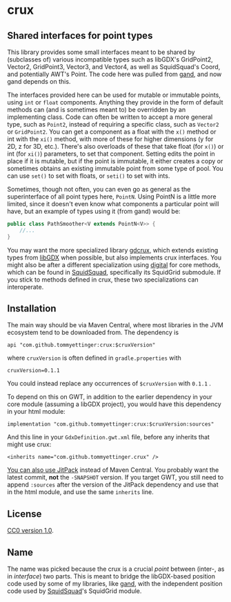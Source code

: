 # crux
## Shared interfaces for point types

This library provides some small interfaces meant to be shared by (subclasses of)
various incompatible types such as libGDX's GridPoint2, Vector2, GridPoint3,
Vector3, and Vector4, as well as SquidSquad's Coord, and potentially AWT's Point.
The code here was pulled from [gand](https://github.com/tommyettinger/gand), and
now gand depends on this.

The interfaces provided here can be used for mutable or immutable points, using
`int` or `float` components. Anything they provide in the form of default methods
can (and is sometimes meant to) be overridden by an implementing class. Code can
often be written to accept a more general type, such as `Point2`, instead of
requiring a specific class, such as `Vector2` or `GridPoint2`. You can get a
component as a float with the `x()` method or int with the `xi()` method, with
more of these for higher dimensions (y for 2D, z for 3D, etc.). There's also
overloads of these that take float (for `x()`) or int (for `xi()`) parameters, to
set that component. Setting edits the point in place if it is mutable, but if the
point is immutable, it either creates a copy or sometimes obtains an existing
immutable point from some type of pool. You can use `set()` to set with floats, or
`seti()` to set with ints.

Sometimes, though not often, you can even go as general as the superinterface of
all point types here, `PointN`. Using PointN is a little more limited, since it
doesn't even know what components a particular point will have, but an example
of types using it (from gand) would be:

```java
public class PathSmoother<V extends PointN<V>> {
    //...
}
```

You may want the more specialized library [gdcrux](https://github.com/tommyettinger/gdcrux), which extends existing
types from [libGDX](https://libgdx.com) when possible, but also implements crux interfaces. You might also be after a
different specialization using [digital](https://github.com/tommyettinger/digital) for core methods, which can be found
in [SquidSquad](https://github.com/yellowstonegames/SquidSquad), specifically its SquidGrid submodule. If you stick to
methods defined in crux, these two specializations can interoperate.

## Installation

The main way should be via Maven Central, where most libraries in the JVM ecosystem
tend to be downloaded from. The dependency is

```
api "com.github.tommyettinger:crux:$cruxVersion"
```
where `cruxVersion` is often defined in `gradle.properties` with

```
cruxVersion=0.1.1
```

You could instead replace any occurrences of `$cruxVersion` with `0.1.1` .

To depend on this on GWT, in addition to the earlier dependency in your core module
(assuming a libGDX project), you would have this dependency in your html module:

```
implementation "com.github.tommyettinger:crux:$cruxVersion:sources"
```

And this line in your `GdxDefinition.gwt.xml` file, before any inherits that might
use crux:

```
<inherits name="com.github.tommyettinger.crux" />
```

[You can also use JitPack](https://jitpack.io/#tommyettinger/crux) instead of Maven
Central. You probably want the latest commit, **not** the `-SNAPSHOT` version. If
you target GWT, you still need to append `:sources` after the version of the
JitPack dependency and use that in the html module, and use the same `inherits` line.

## License

[CC0 version 1.0](LICENSE).

## Name

The name was picked because the crux is a crucial *point* between (inter-, as in
*interface*) two parts. This is meant to bridge the libGDX-based position code
used by some of my libraries, like [gand](https://github.com/tommyettinger/gand),
with the independent position code used by
[SquidSquad](https://github.com/yellowstonegames/SquidSquad)'s SquidGrid module.